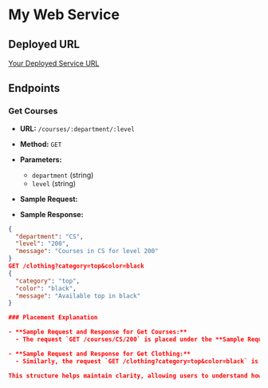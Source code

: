 # My Web Service

## Deployed URL
[Your Deployed Service URL](https://your-service-url)

## Endpoints

### Get Courses
- **URL:** `/courses/:department/:level`
- **Method:** `GET`
- **Parameters:**
  - `department` (string)
  - `level` (string)

- **Sample Request:**

- **Sample Response:**
```json
{
  "department": "CS",
  "level": "200",
  "message": "Courses in CS for level 200"
}
GET /clothing?category=top&color=black
{
  "category": "top",
  "color": "black",
  "message": "Available top in black"
}

### Placement Explanation

- **Sample Request and Response for Get Courses:** 
  - The request `GET /courses/CS/200` is placed under the **Sample Request** section for the "Get Courses" endpoint. The corresponding response is included in the **Sample Response** section right below it.

- **Sample Request and Response for Get Clothing:** 
  - Similarly, the request `GET /clothing?category=top&color=black` is placed under the **Sample Request** section for the "Get Clothing" endpoint, with the response included in the **Sample Response** section.

This structure helps maintain clarity, allowing users to understand how to make requests and what responses to expect from your web service. Let me know if you need further adjustments or additions!
